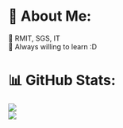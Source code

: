 # 💫 About Me:
🏫 RMIT, SGS, IT<br>🌱 Always willing to learn :D
# 📊 GitHub Stats:
![](https://github-readme-streak-stats.herokuapp.com/?user=klenathan&theme=dark&hide_border=false&theme=tokyonight)<br/>
![](https://github-readme-stats.vercel.app/api/top-langs/?username=klenathan&theme=dark&hide_border=false&include_all_commits=true&count_private=true&layout=compact&hide=Jupyter%20Notebook&theme=tokyonight)




